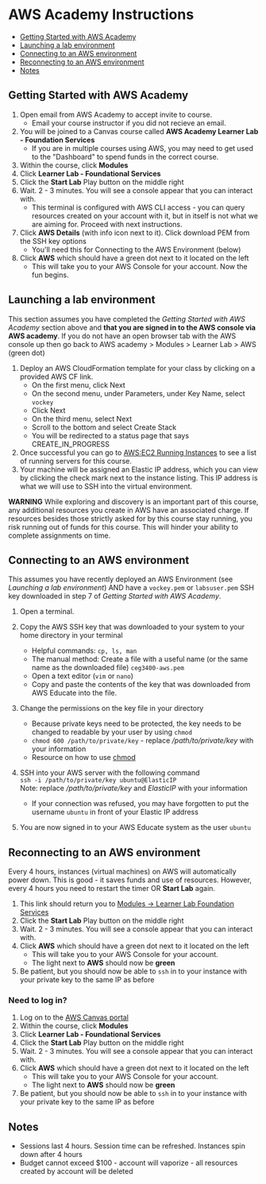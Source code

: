 # AWS Academy Instructions

- [Getting Started with AWS Academy](#Getting-Started-with-AWS-Academy)
- [Launching a lab environment](#Launching-a-lab-environment)
- [Connecting to an AWS environment](#Connecting-to-an-AWS-environment)
- [Reconnecting to an AWS environment](#Reconnecting-to-an-AWS-environment)
- [Notes](#Notes)

## Getting Started with AWS Academy

1. Open email from AWS Academy to accept invite to course.
   - Email your course instructor if you did not recieve an email.
2. You will be joined to a Canvas course called **AWS Academy Learner Lab - Foundation Services**
   - If you are in multiple courses using AWS, you may need to get used to the "Dashboard" to spend funds in the correct course.
3. Within the course, click **Modules**
4. Click **Learner Lab - Foundational Services**
5. Click the **Start Lab** Play button on the middle right
6. Wait. 2 - 3 minutes. You will see a console appear that you can interact with.
   - This terminal is configured with AWS CLI access - you can query resources created on your account with it, but in itself is not what we are aiming for. Proceed with next instructions.
7. Click **AWS Details** (with info icon next to it). Click download PEM from the SSH key options
   - You'll need this for Connecting to the AWS Environment (below)
8. Click **AWS** which should have a green dot next to it located on the left
   - This will take you to your AWS Console for your account. Now the fun begins.

## Launching a lab environment

This section assumes you have completed the *Getting Started with AWS Academy* section above and 
**that you are signed in to the AWS console via AWS academy**.  If you do not have an open browser tab with 
the AWS console up then go back to AWS academy > Modules > Learner Lab > AWS (green dot)

1. Deploy an AWS CloudFormation template for your class by clicking on a provided AWS CF link.
   - On the first menu, click Next
   - On the second menu, under Parameters, under Key Name, select `vockey`
   - Click Next
   - On the third menu, select Next
   - Scroll to the bottom and select Create Stack
   - You will be redirected to a status page that says CREATE_IN_PROGRESS
2. Once successful you can go to [AWS:EC2 Running Instances](https://console.aws.amazon.com/ec2/v2/home?region=us-east-1#Instances:sort=instanceState) to see a list of running servers for this course.
3. Your machine will be assigned an Elastic IP address, which you can view by clicking the check mark next to the instance listing. This IP address is what we will use to SSH into the virtual environment.

**WARNING**
While exploring and discovery is an important part of this course, any additional resources you create in AWS have an associated charge. If resources besides those strictly asked for by this course stay running, you risk running out of funds for this course. This will hinder your ability to complete assignments on time.

## Connecting to an AWS environment

This assumes you have recently deployed an AWS Environment (see *Launching a lab environment*) 
AND have a `vockey.pem` or `labsuser.pem` SSH key downloaded in step 7 of *Getting Started with AWS Academy*.

1. Open a terminal.
2. Copy the AWS SSH key that was downloaded to your system to your home directory in your terminal

   - Helpful commands: `cp, ls, man`
   - The manual method: Create a file with a useful name (or the same name as the downloaded file) `ceg3400-aws.pem`
   - Open a text editor (`vim` or `nano`)
   - Copy and paste the contents of the key that was downloaded from AWS Educate into the file.

3. Change the permissions on the key file in your directory

   - Because private keys need to be protected, the key needs to be changed to readable by your user by using `chmod`
   - `chmod 600 /path/to/private/key` - replace _/path/to/private/key_ with your information
   - Resource on how to use [chmod](https://www.howtogeek.com/437958/how-to-use-the-chmod-command-on-linux/)

4. SSH into your AWS server with the following command  
   `ssh -i /path/to/private/key ubuntu@ElasticIP`  
   Note: replace _/path/to/private/key_ and _ElasticIP_ with your information
   - If your connection was refused, you may have forgotten to put the username `ubuntu` in front of your Elastic IP address
5. You are now signed in to your AWS Educate system as the user `ubuntu`


## Reconnecting to an AWS environment

Every 4 hours, instances (virtual machines) on AWS will automatically power down. This is good - it saves funds and use of resources. However, every 4 hours you need to restart the timer OR **Start Lab** again.

1. This link should return you to [Modules -> Learner Lab Foundation Services](https://awsacademy.instructure.com/courses/13276/modules/items/1137826)
2. Click the **Start Lab** Play button on the middle right
3. Wait. 2 - 3 minutes. You will see a console appear that you can interact with.
4. Click **AWS** which should have a green dot next to it located on the left
   - This will take you to your AWS Console for your account.
   - The light next to **AWS** should now be **green**
5. Be patient, but you should now be able to `ssh` in to your instance with your private key to the same IP as before


### Need to log in?

1. Log on to the [AWS Canvas portal](https://awsacademy.instructure.com/login/canvas)
2. Within the course, click **Modules**
3. Click **Learner Lab - Foundational Services**
4. Click the **Start Lab** Play button on the middle right
5. Wait. 2 - 3 minutes. You will see a console appear that you can interact with.
6. Click **AWS** which should have a green dot next to it located on the left
   - This will take you to your AWS Console for your account.
   - The light next to **AWS** should now be **green**
7. Be patient, but you should now be able to `ssh` in to your instance with your private key to the same IP as before

## Notes

- Sessions last 4 hours. Session time can be refreshed. Instances spin down after 4 hours
- Budget cannot exceed $100 - account will vaporize - all resources created by account will be deleted
